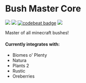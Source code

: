 # Bush Master Core
[![](http://cf.way2muchnoise.eu/bush-master-core.svg)](https://minecraft.curseforge.com/projects/bush-master-core)
[![](http://cf.way2muchnoise.eu/versions/bush-master-core.svg)](https://minecraft.curseforge.com/projects/bush-master-core)
[![codebeat badge](https://codebeat.co/badges/65e599b1-2c56-4a87-80fb-52a43f195d73)](https://codebeat.co/projects/github-com-modcrafters-bush-master-core-1-12)
[![](https://img.shields.io/badge/Discord-Mod%20Crafters-blue.svg)](https://discord.gg/wmseqAS)

Master of all minecraft bushes!

#### Currently integrates with:
- Biomes o' Plenty
- Natura
- Plants 2
- Rustic
- Oreberries
